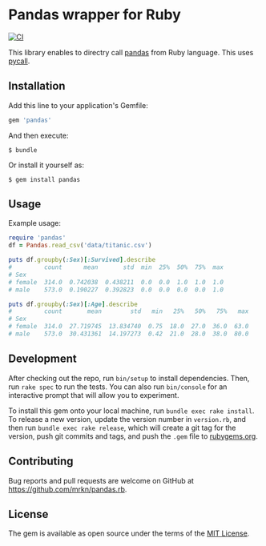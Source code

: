 # Pandas wrapper for Ruby

[![CI](https://github.com/mrkn/pandas.rb/workflows/CI/badge.svg?branch=master&event=push)](https://github.com/mrkn/pandas.rb/actions?query=workflow%3ACI)

This library enables to directry call [pandas](http://pandas.pydata.org/) from Ruby language.
This uses [pycall](https://github.com/mrkn/pycall).

## Installation

Add this line to your application's Gemfile:

```ruby
gem 'pandas'
```

And then execute:

    $ bundle

Or install it yourself as:

    $ gem install pandas

## Usage

Example usage:

```ruby
require 'pandas'
df = Pandas.read_csv('data/titanic.csv')

puts df.groupby(:Sex)[:Survived].describe
#         count      mean       std  min  25%  50%  75%  max
# Sex
# female  314.0  0.742038  0.438211  0.0  0.0  1.0  1.0  1.0
# male    573.0  0.190227  0.392823  0.0  0.0  0.0  0.0  1.0

puts df.groupby(:Sex)[:Age].describe
#         count       mean        std   min   25%   50%   75%   max
# Sex
# female  314.0  27.719745  13.834740  0.75  18.0  27.0  36.0  63.0
# male    573.0  30.431361  14.197273  0.42  21.0  28.0  38.0  80.0
```

## Development

After checking out the repo, run `bin/setup` to install dependencies. Then, run `rake spec` to run the tests. You can also run `bin/console` for an interactive prompt that will allow you to experiment.

To install this gem onto your local machine, run `bundle exec rake install`. To release a new version, update the version number in `version.rb`, and then run `bundle exec rake release`, which will create a git tag for the version, push git commits and tags, and push the `.gem` file to [rubygems.org](https://rubygems.org).

## Contributing

Bug reports and pull requests are welcome on GitHub at https://github.com/mrkn/pandas.rb.

## License

The gem is available as open source under the terms of the [MIT License](http://opensource.org/licenses/MIT).
